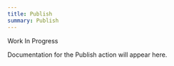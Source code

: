 ```yaml
---
title: Publish
summary: Publish
---
```


Work In Progress

Documentation for the Publish action will appear here.